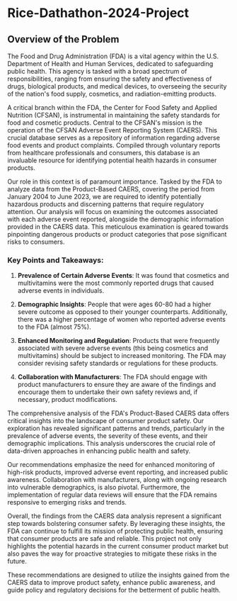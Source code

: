 # Rice-Dathathon-2024-Project

## Overview of the Problem ## 

The Food and Drug Administration (FDA) is a vital agency within the U.S. Department of Health and Human Services, dedicated to safeguarding public health. This agency is tasked with a broad spectrum of responsibilities, ranging from ensuring the safety and effectiveness of drugs, biological products, and medical devices, to overseeing the security of the nation's food supply, cosmetics, and radiation-emitting products.

A critical branch within the FDA, the Center for Food Safety and Applied Nutrition (CFSAN), is instrumental in maintaining the safety standards for food and cosmetic products. Central to the CFSAN's mission is the operation of the CFSAN Adverse Event Reporting System (CAERS). This crucial database serves as a repository of information regarding adverse food events and product complaints. Compiled through voluntary reports from healthcare professionals and consumers, this database is an invaluable resource for identifying potential health hazards in consumer products.

Our role in this context is of paramount importance. Tasked by the FDA to analyze data from the Product-Based CAERS, covering the period from January 2004 to June 2023, we are required to identify potentially hazardous products and discerning patterns that require regulatory attention. Our analysis will focus on examining the outcomes associated with each adverse event reported, alongside the demographic information provided in the CAERS data. This meticulous examination is geared towards pinpointing dangerous products or product categories that pose significant risks to consumers.


### Key Points and Takeaways:

1. **Prevalence of Certain Adverse Events**: It was found that cosmetics and multivitamins were the most commonly reported drugs that caused adverse events in individuals. 

2. **Demographic Insights**: People that were ages 60-80 had a higher severe outcome as opposed to their younger counterparts. Additionally, there was a higher percentage of women who reported adverse events to the FDA (almost 75%). 

3. **Enhanced Monitoring and Regulation**: Products that were frequently associated with severe adverse events (this being cosmetics and multivitamins) should be subject to increased monitoring. The FDA may consider revising safety standards or regulations for these products.

4. **Collaboration with Manufacturers**: The FDA should engage with product manufacturers to ensure they are aware of the findings and encourage them to undertake their own safety reviews and, if necessary, product modifications.


The comprehensive analysis of the FDA's Product-Based CAERS data offers critical insights into the landscape of consumer product safety. Our exploration has revealed significant patterns and trends, particularly in the prevalence of adverse events, the severity of these events, and their demographic implications. This analysis underscores the crucial role of data-driven approaches in enhancing public health and safety.

Our recommendations emphasize the need for enhanced monitoring of high-risk products, improved adverse event reporting, and increased public awareness. Collaboration with manufacturers, along with ongoing research into vulnerable demographics, is also pivotal. Furthermore, the implementation of regular data reviews will ensure that the FDA remains responsive to emerging risks and trends.

Overall, the findings from the CAERS data analysis represent a significant step towards bolstering consumer safety. By leveraging these insights, the FDA can continue to fulfill its mission of protecting public health, ensuring that consumer products are safe and reliable. This project not only highlights the potential hazards in the current consumer product market but also paves the way for proactive strategies to mitigate these risks in the future.

These recommendations are designed to utilize the insights gained from the CAERS data to improve product safety, enhance public awareness, and guide policy and regulatory decisions for the betterment of public health.